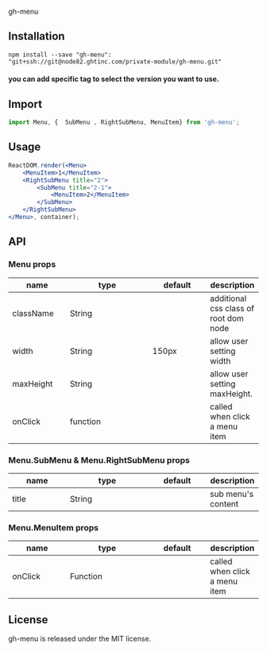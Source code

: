 gh-menu

## Installation

``` shell
npm install --save "gh-menu": "git+ssh://git@node82.ghtinc.com/private-module/gh-menu.git"
```
#### you can add specific tag to select the version you want to use.


## Import
```js
import Menu, {  SubMenu , RightSubMenu, MenuItem} from 'gh-menu';
```

## Usage

```jsx
ReactDOM.render(<Menu>
    <MenuItem>1</MenuItem>
    <RightSubMenu title="2">
        <SubMenu title="2-1">
            <MenuItem>2</MenuItem>
        </SubMenu>
    </RightSubMenu>
</Menu>, container);
```

## API

### Menu props

<table class="table table-bordered table-striped">
    <thead>
    <tr>
        <th style="width: 100px;">name</th>
        <th style="width: 150px;">type</th>
        <th style="width: 100px;">default</th>
        <th>description</th>
    </tr>
    </thead>
    <tbody>
        <tr>
          <td>className</td>
          <td>String</td>
          <td></td>
          <td>additional css class of root dom node</td>
        </tr>
        <tr>
          <td>width</td>
          <td>String</td>
          <td>150px</td>
          <td>allow user setting width</td>
        </tr>
        <tr>
          <td>maxHeight</td>
          <td>String</td>
          <td></td>
          <td>allow user setting maxHeight.</td>
        </tr>
        <tr>
          <td>onClick</td>
          <td>function</td>
          <td></td>
          <td>called when click a menu item</td>
        </tr>
    </tbody>
</table>

### Menu.SubMenu & Menu.RightSubMenu props

<table class="table table-bordered table-striped">
    <thead>
    <tr>
        <th style="width: 100px;">name</th>
        <th style="width: 150px;">type</th>
        <th style="width: 100px;">default</th>
        <th>description</th>
    </tr>
    </thead>
    <tbody>
        <tr>
          <td>title</td>
          <td>String</td>
          <td></td>
          <td>sub menu's content</td>
        </tr>
    </tbody>
</table>

### Menu.MenuItem props

<table class="table table-bordered table-striped">
    <thead>
    <tr>
        <th style="width: 100px;">name</th>
        <th style="width: 150px;">type</th>
        <th style="width: 100px;">default</th>
        <th>description</th>
    </tr>
    </thead>
    <tbody>
        <tr>
          <td>onClick</td>
          <td>Function</td>
          <td></td>
          <td>called when click a menu item</td>
        </tr>
    </tbody>
</table>


## License

gh-menu is released under the MIT license.